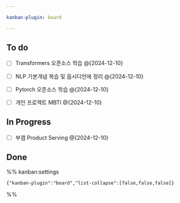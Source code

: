 ```yaml
---

kanban-plugin: board

---
```


## To do

- [ ] Transformers 오픈소스 학습 @{2024-12-10}
- [ ] NLP 기본개념 복습 및 옵시디언에 정리 @{2024-12-10}
- [ ] Pytorch 오픈소스 학습 @{2024-12-10}
- [ ] 개인 프로젝트 MBTI @{2024-12-10}


## In Progress

- [ ] 부캠 Product Serving @{2024-12-10}


## Done





%% kanban:settings
```
{"kanban-plugin":"board","list-collapse":[false,false,false]}
```
%%